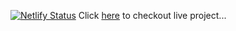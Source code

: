 [![Netlify Status](https://api.netlify.com/api/v1/badges/5549e399-4faa-4053-8c2b-b7831501e3b1/deploy-status)](https://app.netlify.com/sites/foodtofork/deploys)
Click [here](https://foodtofork.netlify.com/) to checkout live project...